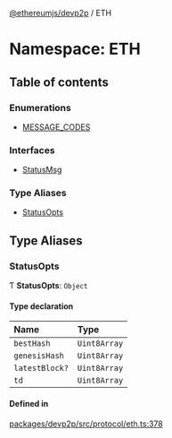[@ethereumjs/devp2p](../README.md) / ETH

# Namespace: ETH

## Table of contents

### Enumerations

- [MESSAGE\_CODES](../enums/ETH.MESSAGE_CODES.md)

### Interfaces

- [StatusMsg](../interfaces/ETH.StatusMsg.md)

### Type Aliases

- [StatusOpts](ETH.md#statusopts)

## Type Aliases

### StatusOpts

Ƭ **StatusOpts**: `Object`

#### Type declaration

| Name | Type |
| :------ | :------ |
| `bestHash` | `Uint8Array` |
| `genesisHash` | `Uint8Array` |
| `latestBlock?` | `Uint8Array` |
| `td` | `Uint8Array` |

#### Defined in

[packages/devp2p/src/protocol/eth.ts:378](https://github.com/ethereumjs/ethereumjs-monorepo/blob/master/packages/devp2p/src/protocol/eth.ts#L378)
